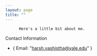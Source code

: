 ```yaml
---
layout: page
title: ""
---
```


   
          Here's a little bit about me.
       

 Contact Information
 - { Email: "harsh.vashistha@yale.edu" }

